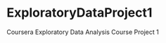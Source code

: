 ExploratoryDataProject1
=======================

Coursera Exploratory Data Analysis Course Project 1
